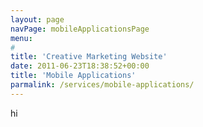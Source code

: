 ```yaml
---
layout: page
navPage: mobileApplicationsPage
menu:
#
title: 'Creative Marketing Website'
date: 2011-06-23T18:38:52+00:00
title: 'Mobile Applications'
parmalink: /services/mobile-applications/
---
```


hi 
